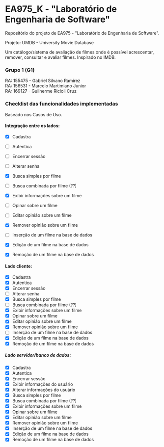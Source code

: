 # EA975_K - "Laboratório de Engenharia de Software"
Repositório do projeto de EA975 - "Laboratório de Engenharia de Software".

Projeto: UMDB - University Movie Database 

Um catálogo/sistema de avaliação de filmes onde é possível acrescentar, 
remover, consultar e avaliar filmes. Inspirado no IMDB.


### Grupo 1 (G1)
RA: 155475 - Gabriel Silvano Ramirez\
RA: 156531 - Marcelo Martimiano Junior\
RA: 169127 - Guilherme Ricioli Cruz


### Checklist das funcionalidades implementadas

Baseado nos Casos de Uso.

#### Integração entre os lados: 

- [x] Cadastra
- [ ] Autentica
- [ ] Encerrar sessão
- [ ] Alterar senha
- [x] Busca simples por filme
- [ ] Busca combinada por filme (??)
- [x] Exibir informações sobre um filme
- [ ] Opinar sobre um filme
- [ ] Editar opinião sobre um filme
- [x] Remover opinião sobre um filme
- [ ] Inserção de um filme na base de dados
- [x] Edição de um filme na base de dados
- [x] Remoção de um filme na base de dados


#### Lado cliente:

- [x] Cadastra
- [x] Autentica
- [x] Encerrar sessão
- [ ] Alterar senha
- [x] Busca simples por filme
- [ ] Busca combinada por filme (??)
- [x] Exibir informações sobre um filme
- [x] Opinar sobre um filme
- [x] Editar opinião sobre um filme
- [x] Remover opinião sobre um filme
- [ ] Inserção de um filme na base de dados
- [x] Edição de um filme na base de dados
- [x] Remoção de um filme na base de dados

##### Lado servidor/banco de dados:

- [x] Cadastra
- [x] Autentica
- [x] Encerrar sessão
- [x] Exibir informações do usuário
- [x] Alterar informações do usuário
- [x] Busca simples por filme
- [x] Busca combinada por filme (??)
- [x] Exibir informações sobre um filme
- [x] Opinar sobre um filme
- [x] Editar opinião sobre um filme
- [x] Remover opinião sobre um filme
- [x] Inserção de um filme na base de dados
- [x] Edição de um filme na base de dados
- [x] Remoção de um filme na base de dados
